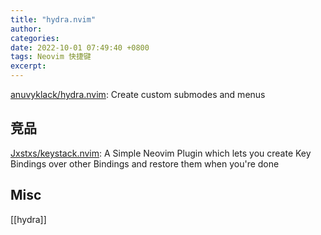 ```yaml
---
title: "hydra.nvim"
author: 
categories: 
date: 2022-10-01 07:49:40 +0800
tags: Neovim 快捷键
excerpt: 
---
```




[anuvyklack/hydra.nvim](https://github.com/anuvyklack/hydra.nvim): Create custom submodes and menus



## 竞品

[Jxstxs/keystack.nvim](https://github.com/Jxstxs/keystack.nvim): A Simple Neovim Plugin which lets you create Key Bindings over other Bindings and restore them when you're done


## Misc

[[hydra]]








